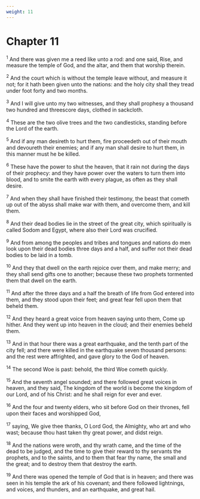 ```yaml
---
weight: 11
---
```


# Chapter 11

<sup>1</sup> And there was given me a reed like unto a rod: and one said, Rise, and measure the temple of God, and the altar, and them that worship therein. 

<sup>2</sup> And the court which is without the temple leave without, and measure it not; for it hath been given unto the nations: and the holy city shall they tread under foot forty and two months. 

<sup>3</sup> And I will give unto my two witnesses, and they shall prophesy a thousand two hundred and threescore days, clothed in sackcloth. 

<sup>4</sup> These are the two olive trees and the two candlesticks, standing before the Lord of the earth. 

<sup>5</sup> And if any man desireth to hurt them, fire proceedeth out of their mouth and devoureth their enemies; and if any man shall desire to hurt them, in this manner must he be killed. 

<sup>6</sup> These have the power to shut the heaven, that it rain not during the days of their prophecy: and they have power over the waters to turn them into blood, and to smite the earth with every plague, as often as they shall desire. 

<sup>7</sup> And when they shall have finished their testimony, the beast that cometh up out of the abyss shall make war with them, and overcome them, and kill them. 

<sup>8</sup> And their dead bodies lie in the street of the great city, which spiritually is called Sodom and Egypt, where also their Lord was crucified. 

<sup>9</sup> And from among the peoples and tribes and tongues and nations do men look upon their dead bodies three days and a half, and suffer not their dead bodies to be laid in a tomb. 

<sup>10</sup> And they that dwell on the earth rejoice over them, and make merry; and they shall send gifts one to another; because these two prophets tormented them that dwell on the earth. 

<sup>11</sup> And after the three days and a half the breath of life from God entered into them, and they stood upon their feet; and great fear fell upon them that beheld them. 

<sup>12</sup> And they heard a great voice from heaven saying unto them, Come up hither. And they went up into heaven in the cloud; and their enemies beheld them. 

<sup>13</sup> And in that hour there was a great earthquake, and the tenth part of the city fell; and there were killed in the earthquake seven thousand persons: and the rest were affrighted, and gave glory to the God of heaven. 

<sup>14</sup> The second Woe is past: behold, the third Woe cometh quickly. 

<sup>15</sup> And the seventh angel sounded; and there followed great voices in heaven, and they said, The kingdom of the world is become the kingdom of our Lord, and of his Christ: and he shall reign for ever and ever. 

<sup>16</sup> And the four and twenty elders, who sit before God on their thrones, fell upon their faces and worshipped God, 

<sup>17</sup> saying, We give thee thanks, O Lord God, the Almighty, who art and who wast; because thou hast taken thy great power, and didst reign. 

<sup>18</sup> And the nations were wroth, and thy wrath came, and the time of the dead to be judged, and the time to give their reward to thy servants the prophets, and to the saints, and to them that fear thy name, the small and the great; and to destroy them that destroy the earth. 

<sup>19</sup> And there was opened the temple of God that is in heaven; and there was seen in his temple the ark of his covenant; and there followed lightnings, and voices, and thunders, and an earthquake, and great hail. 


